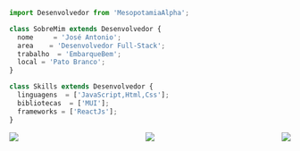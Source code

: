 ```js
import Desenvolvedor from 'MesopotamiaAlpha';

class SobreMim extends Desenvolvedor {
  nome     = 'José Antonio';
  area    = 'Desenvolvedor Full-Stack';
  trabalho  = 'EmbarqueBem';
  local = 'Pato Branco';
}

class Skills extends Desenvolvedor {
  linguagens  = ['JavaScript,Html,Css'];
  bibliotecas  = ['MUI'];
  frameworks = ['ReactJs'];
}
```
<img align='right' src="https://github-readme-stats.vercel.app/api?username=MesopotamiaAlpha&theme=dracula">

<a href="https://github.com/Gurupreet">
  <img align="left" src="https://github-readme-stats.vercel.app/api/top-langs/?username=MesopotamiaAlpha&theme=dracula&hide_langs_below=1" />
</a>

<p align="center">
    <a href="https://www.linkedin.com/in/jos%C3%A9-ant%C3%B4nio-le%C3%A3o-gomes-306ab2192" alt="Linkedin">
  <img src="https://img.shields.io/badge/-Linkedin-0e76a8?style=flat-square&logo=Linkedin&logoColor=white&link=https://www.linkedin.com/in/jos%C3%A9-ant%C3%B4nio-le%C3%A3o-gomes-306ab2192/" /></a>
</p>  
